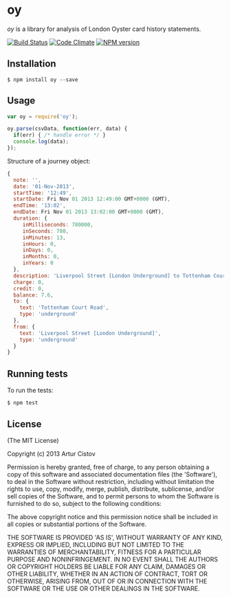 # oy

_oy_ is a library for analysis of London Oyster card history statements.

[![Build Status](https://travis-ci.org/cistov/oy.png)](https://travis-ci.org/cistov/oy)
[![Code Climate](https://codeclimate.com/github/cistov/oy.png)](https://codeclimate.com/github/cistov/oy)
[![NPM version](https://badge.fury.io/js/oy.png)](http://badge.fury.io/js/oy)

## Installation

    $ npm install oy --save

## Usage

```javascript
var oy = require('oy');

oy.parse(csvData, function(err, data) {
  if(err) { /* handle error */ }
  console.log(data);
});
```

Structure of a journey object:

```javascript
{
  note: '',
  date: '01-Nov-2013',
  startTime: '12:49',
  startDate: Fri Nov 01 2013 12:49:00 GMT+0000 (GMT),
  endTime: '13:02',
  endDate: Fri Nov 01 2013 13:02:00 GMT+0000 (GMT),
  duration: {
     inMilliseconds: 780000,
     inSeconds: 780,
     inMinutes: 13,
     inHours: 0,
     inDays: 0,
     inMonths: 0,
     inYears: 0
  },
  description: 'Liverpool Street [London Underground] to Tottenham Court Road',
  charge: 0,
  credit: 0,
  balance: 7.6,
  to: {
    text: 'Tottenham Court Road',
    type: 'underground'
  },
  from: {
    text: 'Liverpool Street [London Underground]',
    type: 'underground'
  }
}
```

## Running tests

To run the tests:

    $ npm test

## License

(The MIT License)

Copyright (c) 2013 Artur Cistov

Permission is hereby granted, free of charge, to any person obtaining
a copy of this software and associated documentation files (the
'Software'), to deal in the Software without restriction, including
without limitation the rights to use, copy, modify, merge, publish,
distribute, sublicense, and/or sell copies of the Software, and to
permit persons to whom the Software is furnished to do so, subject to
the following conditions:

The above copyright notice and this permission notice shall be
included in all copies or substantial portions of the Software.

THE SOFTWARE IS PROVIDED 'AS IS', WITHOUT WARRANTY OF ANY KIND,
EXPRESS OR IMPLIED, INCLUDING BUT NOT LIMITED TO THE WARRANTIES OF
MERCHANTABILITY, FITNESS FOR A PARTICULAR PURPOSE AND NONINFRINGEMENT.
IN NO EVENT SHALL THE AUTHORS OR COPYRIGHT HOLDERS BE LIABLE FOR ANY
CLAIM, DAMAGES OR OTHER LIABILITY, WHETHER IN AN ACTION OF CONTRACT,
TORT OR OTHERWISE, ARISING FROM, OUT OF OR IN CONNECTION WITH THE
SOFTWARE OR THE USE OR OTHER DEALINGS IN THE SOFTWARE.
